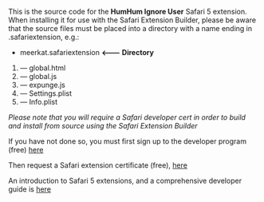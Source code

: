 This is the source code for the **HumHum Ignore User** Safari 5 extension.
When installing it for use with the Safari Extension Builder, please be aware that the source files must be placed into a directory with a name ending in .safariextension, e.g.:
 
* meerkat.safariextension  **<--- Directory** 
1. — global.html
2. — global.js
3. — expunge.js
4. — Settings.plist
5. — Info.plist

*Please note that you will require a Safari developer cert in order to build and install from source using the Safari Extension Builder*

If you have not done so, you must first sign up to the developer program (free) [here](http://developer.apple.com/programs/start/safari/create.php, "Apple Developer link")

Then request a Safari extension certificate (free), [here](https://developer.apple.com/safari/certificates/index.action, "Apple Developer link")

An introduction to Safari 5 extensions, and a comprehensive developer guide is [here](http://bit.ly/a80vlI "developer.apple.com link")